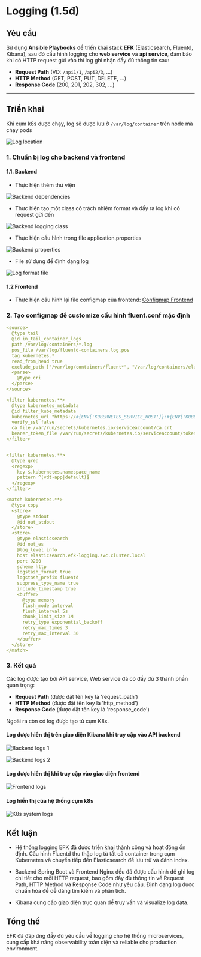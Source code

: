 # Logging (1.5đ)

## Yêu cầu
Sử dụng **Ansible Playbooks** để triển khai stack **EFK** (Elasticsearch, Fluentd, Kibana), sau đó cấu hình logging cho **web service** và **api service**, đảm bảo khi có HTTP request gửi vào thì log ghi nhận đầy đủ thông tin sau:

- **Request Path** (VD: `/api1/1`, `/api2/3`, ...)
- **HTTP Method** (GET, POST, PUT, DELETE, ...)
- **Response Code** (200, 201, 202, 302, ...)

---

## Triển khai

Khi cụm k8s được chạy, log sẽ được lưu ở `/var/log/container` trên node mà chạy pods

![Log location](images/image.png)

### 1. Chuẩn bị log cho backend và frontend

#### 1.1. Backend
- Thực hiện thêm thư viện

![Backend dependencies](images/image-1.png)

- Thực hiện tạo một class có trách nhiệm format và đẩy ra log khi có request gửi đến

![Backend logging class](images/image-2.png)

- Thực hiện cấu hình trong file application.properties

![Backend properties](images/image-3.png)

- File sử dụng để định dạng log

![Log format file](images/image-4.png)

#### 1.2 Frontend
- Thực hiện cấu hình lại file configmap của frontend: [Configmap Frontend](https://github.com/Maybetuandat/vdt_2025_frontend/blob/main/helm-chart/templates/configmap.yaml)

### 2. Tạo configmap để customize cấu hình fluent.conf mặc định

```yaml
<source>
  @type tail
  @id in_tail_container_logs
  path /var/log/containers/*.log
  pos_file /var/log/fluentd-containers.log.pos
  tag kubernetes.*
  read_from_head true
  exclude_path ["/var/log/containers/fluent*", "/var/log/containers/elasticsearch*", "/var/log/containers/kibana*"]
  <parse>
    @type cri
  </parse>
</source>

<filter kubernetes.**>
  @type kubernetes_metadata
  @id filter_kube_metadata
  kubernetes_url "https://#{ENV['KUBERNETES_SERVICE_HOST']}:#{ENV['KUBERNETES_SERVICE_PORT']}"
  verify_ssl false
  ca_file /var/run/secrets/kubernetes.io/serviceaccount/ca.crt
  bearer_token_file /var/run/secrets/kubernetes.io/serviceaccount/token
</filter>


<filter kubernetes.**>
  @type grep
  <regexp>
    key $.kubernetes.namespace_name
    pattern ^(vdt-app|default)$
  </regexp>
</filter>

<match kubernetes.**>
  @type copy
  <store>
    @type stdout
    @id out_stdout
  </store>
  <store>
    @type elasticsearch
    @id out_es
    @log_level info
    host elasticsearch.efk-logging.svc.cluster.local
    port 9200
    scheme http
    logstash_format true
    logstash_prefix fluentd
    suppress_type_name true
    include_timestamp true
    <buffer>
      @type memory
      flush_mode interval
      flush_interval 5s
      chunk_limit_size 1M
      retry_type exponential_backoff
      retry_max_times 3
      retry_max_interval 30
    </buffer>
  </store>
</match>
```

### 3. Kết quả

Các log được tạo bởi API service, Web service đã có đầy đủ 3 thành phần quan trọng:
- **Request Path** (được đặt tên key là 'request_path')
- **HTTP Method** (được đặt tên key là 'http_method')
- **Response Code** (được đặt tên key là 'response_code')

Ngoài ra còn có log được tạo từ cụm K8s.

#### Log được hiển thị trên giao diện Kibana khi truy cập vào API backend

![Backend logs 1](images/image-5.png)

![Backend logs 2](images/image-6.png)

#### Log được hiển thị khi truy cập vào giao diện frontend

![Frontend logs](images/image-8.png)

#### Log hiển thị của hệ thống cụm k8s

![K8s system logs](images/image-7.png)

## Kết luận

- Hệ thống logging EFK đã được triển khai thành công và hoạt động ổn định. Cấu hình Fluentd thu thập log từ tất cả container trong cụm Kubernetes và chuyển tiếp đến Elasticsearch để lưu trữ và đánh index.

- Backend Spring Boot và Frontend Nginx đều đã được cấu hình để ghi log chi tiết cho mỗi HTTP request, bao gồm đầy đủ thông tin về Request Path, HTTP Method và Response Code như yêu cầu. Định dạng log được chuẩn hóa để dễ dàng tìm kiếm và phân tích.

- Kibana cung cấp giao diện trực quan để truy vấn và visualize log data. 

## Tổng thể
EFK đã đáp ứng đầy đủ yêu cầu về logging cho hệ thống microservices, cung cấp khả năng observability toàn diện và reliable cho production environment.